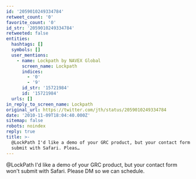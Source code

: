 ```yaml
---
id: '2059010249334784'
retweet_count: '0'
favorite_count: '0'
id_str: '2059010249334784'
retweeted: false
entities:
  hashtags: []
  symbols: []
  user_mentions:
    - name: Lockpath by NAVEX Global
      screen_name: Lockpath
      indices:
        - '0'
        - '9'
      id_str: '15721984'
      id: '15721984'
  urls: []
in_reply_to_screen_name: Lockpath
original_url: https://twitter.com/jth/status/2059010249334784
date: '2010-11-09T18:04:40.000Z'
sitemap: false
robots: noindex
reply: true
title: >-
  @LockPath I'd like a demo of your GRC product, but your contact form won't
  submit with Safari. Pleas…
---
```


@LockPath I'd like a demo of your GRC product, but your contact form won't submit with Safari. Please DM so we can schedule.